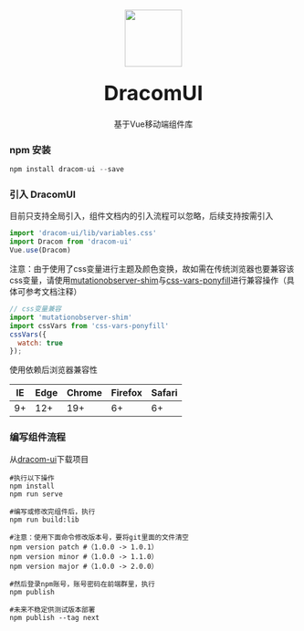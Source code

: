 ###

<div class="dr-doc-intro" style="text-align: center;">
  <img class="dr-doc-intro-logo" style="width: 100px; height: 100px; margin: 16px 0;" src="https://liujia-app.oss-cn-hangzhou.aliyuncs.com/201812/407060844277714944.png">
  <h2 style="margin: 0; font-size: 36px; line-height: 60px; text-align: center;">DracomUI</h2>
  <p style="text-align: center; margin-bottom: 20px;">基于Vue移动端组件库</p>
</div>

### npm 安装

```js
npm install dracom-ui --save
```

### 引入 DracomUI

目前只支持全局引入，组件文档内的引入流程可以忽略，后续支持按需引入

```js
import 'dracom-ui/lib/variables.css'
import Dracom from 'dracom-ui'
Vue.use(Dracom)
```

注意：由于使用了css变量进行主题及颜色变换，故如需在传统浏览器也要兼容该css变量，请使用[mutationobserver-shim](https://github.com/megawac/MutationObserver.js)与[css-vars-ponyfill](https://github.com/jhildenbiddle/css-vars-ponyfill)进行兼容操作（具体可参考文档注释）

```javascript
// css变量兼容
import 'mutationobserver-shim'
import cssVars from 'css-vars-ponyfill'
cssVars({
  watch: true
});
```

使用依赖后浏览器兼容性

| IE   | Edge | Chrome | Firefox | Safari |
| ---- | ---- | ------ | ------- | ------ |
| 9+   | 12+  | 19+    | 6+      | 6+     |

### 编写组件流程

从[dracom-ui](http://192.168.8.201/dracomUI/dracom-ui.git)下载项目

```shell
#执行以下操作
npm install
npm run serve
```

```shell
#编写或修改完组件后，执行
npm run build:lib
```

```shell
#注意：使用下面命令修改版本号，要将git里面的文件清空
npm version patch #（1.0.0 -> 1.0.1）
npm version minor #（1.0.0 -> 1.1.0）
npm version major #（1.0.0 -> 2.0.0）
```

```shell
#然后登录npm账号，账号密码在前端群里，执行
npm publish
```

```shell
#未来不稳定供测试版本部署
npm publish --tag next 
```

